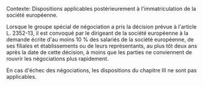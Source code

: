 Contexte: Dispositions applicables postérieurement à l'immatriculation de la société européenne.

Lorsque le groupe spécial de négociation a pris la décision prévue à l'article L. 2352-13, il est convoqué par le dirigeant de la société européenne à la demande écrite d'au moins 10 % des salariés de la société européenne, de ses filiales et établissements ou de leurs représentants, au plus tôt deux ans après la date de cette décision, à moins que les parties ne conviennent de rouvrir les négociations plus rapidement.

En cas d'échec des négociations, les dispositions du chapitre III ne sont pas applicables.